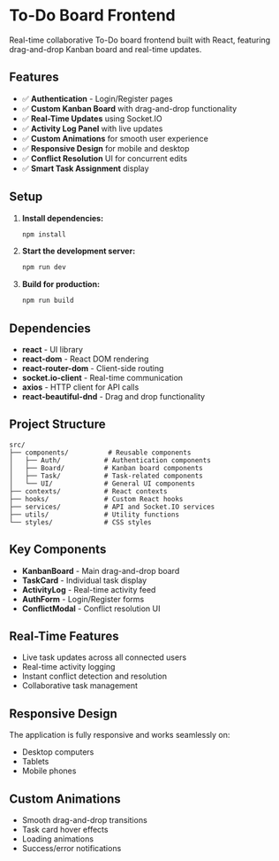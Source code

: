 # To-Do Board Frontend

Real-time collaborative To-Do board frontend built with React, featuring drag-and-drop Kanban board and real-time updates.

## Features

- ✅ **Authentication** - Login/Register pages
- ✅ **Custom Kanban Board** with drag-and-drop functionality
- ✅ **Real-Time Updates** using Socket.IO
- ✅ **Activity Log Panel** with live updates
- ✅ **Custom Animations** for smooth user experience
- ✅ **Responsive Design** for mobile and desktop
- ✅ **Conflict Resolution** UI for concurrent edits
- ✅ **Smart Task Assignment** display

## Setup

1. **Install dependencies:**
   ```bash
   npm install
   ```

2. **Start the development server:**
   ```bash
   npm run dev
   ```

3. **Build for production:**
   ```bash
   npm run build
   ```

## Dependencies

- **react** - UI library
- **react-dom** - React DOM rendering
- **react-router-dom** - Client-side routing
- **socket.io-client** - Real-time communication
- **axios** - HTTP client for API calls
- **react-beautiful-dnd** - Drag and drop functionality

## Project Structure

```
src/
├── components/          # Reusable components
│   ├── Auth/           # Authentication components
│   ├── Board/          # Kanban board components
│   ├── Task/           # Task-related components
│   └── UI/             # General UI components
├── contexts/           # React contexts
├── hooks/              # Custom React hooks
├── services/           # API and Socket.IO services
├── utils/              # Utility functions
└── styles/             # CSS styles
```

## Key Components

- **KanbanBoard** - Main drag-and-drop board
- **TaskCard** - Individual task display
- **ActivityLog** - Real-time activity feed
- **AuthForm** - Login/Register forms
- **ConflictModal** - Conflict resolution UI

## Real-Time Features

- Live task updates across all connected users
- Real-time activity logging
- Instant conflict detection and resolution
- Collaborative task management

## Responsive Design

The application is fully responsive and works seamlessly on:
- Desktop computers
- Tablets
- Mobile phones

## Custom Animations

- Smooth drag-and-drop transitions
- Task card hover effects
- Loading animations
- Success/error notifications
